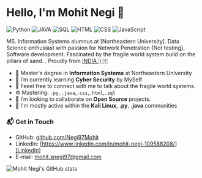 # Hello, I'm Mohit Negi 👋

![Python](https://img.shields.io/badge/Python-Advance-yellow)
![JAVA](https://img.shields.io/badge/JAVA-Advance-lightgrey)
![SQL](https://img.shields.io/badge/SQL-Advance-black)
![HTML](https://img.shields.io/badge/HTML-Expert-orange)
![CSS](https://img.shields.io/badge/CSS-Expert-blue)
![JavaScript](https://img.shields.io/badge/JavaScript-Expert-yellow)

MS. Information Systems alumnus at [Northeastern University]. Data Science enthusiast with passion for Network Penetration {Not testing}, Software development. Fascinated by the fragile world system build on the pillars of sand. . Proudly from [INDIA ](https://g.page/Due-Torri-Bologna?share) 🇮🇹

- 🔭 Master's degree in **Information Systems** at Northeastern University
- 🌱 I’m currently learning **Cyber Security** by MySelf
- 🌱 Feeel free to connect with me to talk about the fragile world systems.
- ⚙️ Mastering: `.py`, `.java`,`.css`,`.html`,`.sql`
- 👯 I’m looking to collaborate on **Open Source** projects.
- 💬 I'm mostly active within the **Kali Linux**, **.py**, **.java**  communities

### 📬 Get in Touch

- GitHub: [github.com/Negi97Mohit][github]
- LinkedIn: [https://www.linkedin.com/in/mohit-negi-109588208/][LinkedIn]
- E-mail: mohit.snegi97@gmail.com

![Mohit Negi's GitHub stats](https://github-readme-stats.vercel.app/api?username=Negi97Mohit&show_icons=true&theme=gradient)

[github]: https://github.com/Negi97Mohit
[site]: https://federico-dondi.github.io
